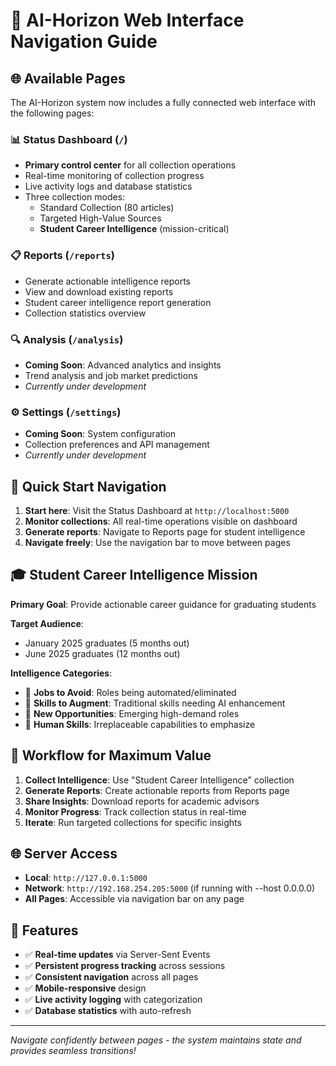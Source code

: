 # 🤖 AI-Horizon Web Interface Navigation Guide

## 🌐 Available Pages

The AI-Horizon system now includes a fully connected web interface with the following pages:

### 📊 Status Dashboard (`/`)
- **Primary control center** for all collection operations
- Real-time monitoring of collection progress
- Live activity logs and database statistics
- Three collection modes:
  - Standard Collection (80 articles)
  - Targeted High-Value Sources
  - **Student Career Intelligence** (mission-critical)

### 📋 Reports (`/reports`)
- Generate actionable intelligence reports
- View and download existing reports
- Student career intelligence report generation
- Collection statistics overview

### 🔍 Analysis (`/analysis`)
- **Coming Soon**: Advanced analytics and insights
- Trend analysis and job market predictions
- *Currently under development*

### ⚙️ Settings (`/settings`)
- **Coming Soon**: System configuration
- Collection preferences and API management
- *Currently under development*

## 🚀 Quick Start Navigation

1. **Start here**: Visit the Status Dashboard at `http://localhost:5000`
2. **Monitor collections**: All real-time operations visible on dashboard
3. **Generate reports**: Navigate to Reports page for student intelligence
4. **Navigate freely**: Use the navigation bar to move between pages

## 🎓 Student Career Intelligence Mission

**Primary Goal**: Provide actionable career guidance for graduating students

**Target Audience**:
- January 2025 graduates (5 months out)
- June 2025 graduates (12 months out)

**Intelligence Categories**:
- 🚫 **Jobs to Avoid**: Roles being automated/eliminated
- 🔧 **Skills to Augment**: Traditional skills needing AI enhancement
- 🌟 **New Opportunities**: Emerging high-demand roles
- 💪 **Human Skills**: Irreplaceable capabilities to emphasize

## 🔄 Workflow for Maximum Value

1. **Collect Intelligence**: Use "Student Career Intelligence" collection
2. **Generate Reports**: Create actionable reports from Reports page
3. **Share Insights**: Download reports for academic advisors
4. **Monitor Progress**: Track collection status in real-time
5. **Iterate**: Run targeted collections for specific insights

## 🌐 Server Access

- **Local**: `http://127.0.0.1:5000`
- **Network**: `http://192.168.254.205:5000` (if running with --host 0.0.0.0)
- **All Pages**: Accessible via navigation bar on any page

## 📱 Features

- ✅ **Real-time updates** via Server-Sent Events
- ✅ **Persistent progress tracking** across sessions
- ✅ **Consistent navigation** across all pages
- ✅ **Mobile-responsive** design
- ✅ **Live activity logging** with categorization
- ✅ **Database statistics** with auto-refresh

---

*Navigate confidently between pages - the system maintains state and provides seamless transitions!* 